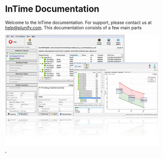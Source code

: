 InTime Documentation
====================

Welcome to the InTime documentation. For support, please contact us at <help@plunify.com>. This documentation consists of a few main parts

![InTime](images/quickstart/intime_overview.jpg)




'